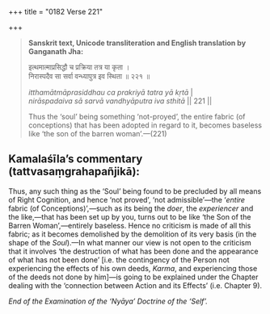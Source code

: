+++
title = "0182 Verse 221"

+++
> **Sanskrit text, Unicode transliteration and English translation by Ganganath Jha:** 
>
> इत्थमात्माप्रसिद्धौ च प्रक्रिया तत्र या कृता ।  
> निरास्पदैव सा सर्वा वन्ध्यापुत्र इव स्थिता ॥ २२१ ॥ 
>
> *itthamātmāprasiddhau ca prakriyā tatra yā kṛtā* \|  
> *nirāspadaiva sā sarvā vandhyāputra iva sthitā* \|\| 221 \|\| 
>
> Thus the ‘soul’ being something ‘not-proyed’, the entire fabric (of conceptions) that has been adopted in regard to it, becomes baseless like ‘the son of the barren woman’.—(221)



## Kamalaśīla’s commentary (tattvasaṃgrahapañjikā):

Thus, any such thing as the ‘Soul’ being found to be precluded by all means of Right Cognition, and hence ‘not proved’, ‘not admissible’—the ‘*entire* fabric (of Conceptions)’,—such as its being the *doer*, the *experiencer* and the like,—that has been set up by you, turns out to be like ‘the Son of the Barren Woman’,—entirely baseless. Hence no criticism is made of all this fabric; as it becomes demolished by the demolition of its very basis (in the shape of the *Soul*).—In what manner our view is not open to the criticism that it involves ‘the destruction of what has been done and the appearance of what has not been done’ [i.e. the contingency of the Person not experiencing the effects of his own deeds, *Karma*, and experiencing those of the deeds not done by him]—is going to be explained under the Chapter dealing with the ‘connection between Action and its Effects’ (i.e. Chapter 9).

*End of the Examination of the ‘Nyāya’ Doctrine of the ‘Self’.*


